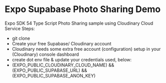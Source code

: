 # Expo Supabase Photo Sharing Demo
Expo SDK 54 Type Script Photo Sharing sample using Cloudinary Cloud Service 
Steps:
- git clone
- Create your free Supabase/ Cloudinary account
- Cloudinary needs some extra free account (configuration) setup in your (Cloudinary) console dashboard 
- create dot env file & update your credentials used, below:
-  (EXPO_PUBLIC_CLOUDINARY_CLOUD_NAME) && (EXPO_PUBLIC_SUPABASE_URL) && (EXPO_PUBLIC_SUPABASE_ANON_KEY)
